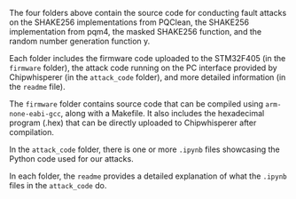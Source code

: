 The four folders above contain the source code for conducting fault attacks on the SHAKE256 implementations from PQClean, the SHAKE256 implementation from pqm4, the masked SHAKE256 function, and the random number generation function y.

Each folder includes the firmware code uploaded to the STM32F405 (in the `firmware` folder), the attack code running on the PC interface provided by Chipwhisperer (in the `attack_code` folder), and more detailed information (in the `readme` file).

The `firmware` folder contains source code that can be compiled using `arm-none-eabi-gcc`, along with a Makefile. It also includes the hexadecimal program (.hex) that can be directly uploaded to Chipwhisperer after compilation.

In the `attack_code` folder, there is one or more `.ipynb` files showcasing the Python code used for our attacks.

In each folder, the `readme` provides a detailed explanation of what the `.ipynb` files in the `attack_code` do.